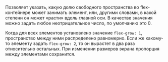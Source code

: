 Позволяет указать, какую долю свободного пространства во flex-контейнере может занимать элемент, или, другими словами, в какой степени он может «расти» вдоль главной оси. В качестве значения можно задать любое неотрицательное число, по умолчанию это 0.

Когда для всех элементов установлено значение `flex-grow: 1`, пространство между ними распределено равномерно. Если же какому-то элементу задать `flex-grow: 2`, то он вырастет в два раза относительно остальных. При изменении размеров экрана пропорция между элементами сохранится.